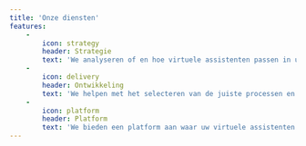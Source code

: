 ```yaml
---
title: 'Onze diensten'
features:
    -
        icon: strategy
        header: Strategie
        text: 'We analyseren of en hoe virtuele assistenten passen in uw bedrijf.'
    -
        icon: delivery
        header: Ontwikkeling
        text: 'We helpen met het selecteren van de juiste processen en het bouwen van autonome virtuele assistenten.'
    -
        icon: platform
        header: Platform
        text: 'We bieden een platform aan waar uw virtuele assistenten werken.'
---
```


